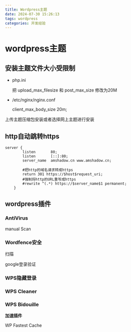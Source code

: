 ```yaml
---
title: Wordpress主题
date: 2024-07-30 15:26:13
tags: wordpress
categories: 开发经验
---
```


# wordpress主题

## 安装主题文件大小受限制

- php.ini

  把 upload_max_filesize 和 post_max_size 修改为20M

- /etc/nginx/nginx.conf

  client_max_body_size 20m;

上传主题压缩包安装或者选择网上主题进行安装

## http自动跳转https

```
server {
        listen       80;
        listen       [::]:80;
        server_name  amshadow.cn www.amshadow.cn;
		
        #把http的域名请求转成https
		return 301 https://$host$request_uri;
		#强制将http的URL重写成https
        #rewrite ^(.*) https://$server_name$1 permanent;
    }
```

## wordpress插件

### AntiVirus

manual Scan 

### Wordfence安全

扫描

google登录验证

### WPS隐藏登录

### WPS Cleaner

### WPS Bidouille

**加速插件**

WP Fastest Cache
